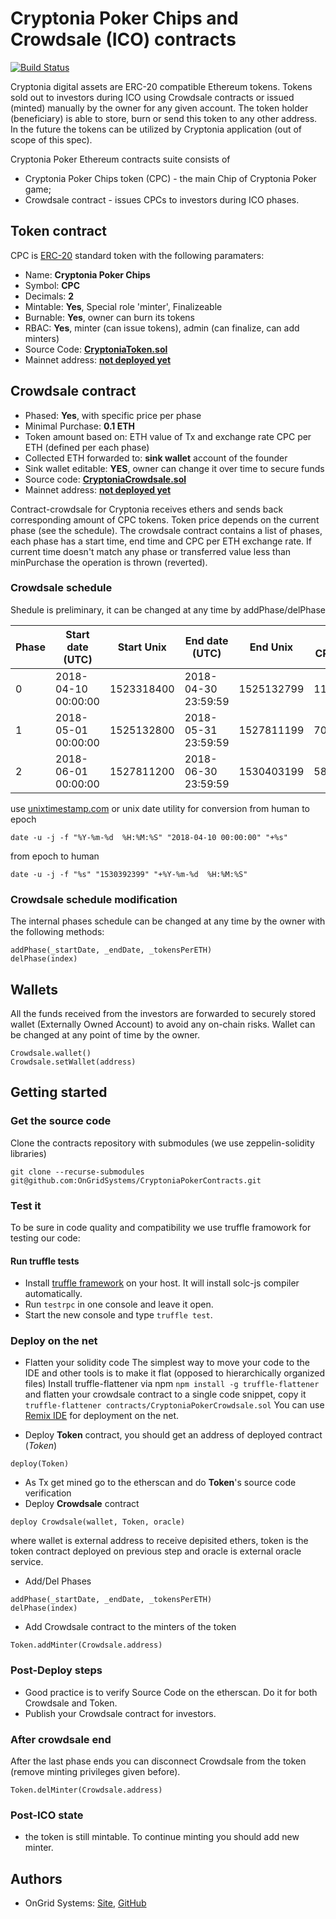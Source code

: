 # Cryptonia Poker Chips and Crowdsale (ICO) contracts
[![Build Status](https://travis-ci.org/OnGridSystems/CryptoniaPokerContracts.svg?branch=master)](https://travis-ci.org/OnGridSystems/CryptoniaPokerContracts)

Cryptonia digital assets are ERC-20 compatible Ethereum tokens. Tokens sold out to investors during ICO using Crowdsale 
contracts or issued (minted) manually by the owner for any given account. The token holder (beneficiary) is able to store, 
burn or send this token to any other address. In the future the tokens can be utilized by Cryptonia application (out of 
scope of this spec).

Cryptonia Poker Ethereum contracts suite consists of
* Cryptonia Poker Chips token (CPC) - the main Chip of Cryptonia Poker game;
* Crowdsale contract - issues CPCs to investors during ICO phases. 

## Token contract

CPC is [ERC-20](https://github.com/ethereum/EIPs/issues/20) standard token with the following paramaters:

- Name: **Cryptonia Poker Chips**
- Symbol: **CPC**
- Decimals: **2**
- Mintable: **Yes**, Special role 'minter', Finalizeable
- Burnable: **Yes**, owner can burn its tokens 
- RBAC: **Yes**, minter (can issue tokens), admin (can finalize, can add minters)
- Source Code: **[CryptoniaToken.sol](contracts/CryptoniaToken.sol)**
- Mainnet address: **[not deployed yet](https://etherscan.io/address/0x0)**

## Crowdsale contract

- Phased: **Yes**, with specific price per phase
- Minimal Purchase: **0.1 ETH**
- Token amount based on: ETH value of Tx and exchange rate CPC per ETH (defined per each phase)
- Collected ETH forwarded to: **sink wallet** account of the founder
- Sink wallet editable: **YES**, owner can change it over time to secure funds
- Source code: **[CryptoniaCrowdsale.sol](contracts/CryptoniaCrowdsale.sol)**
- Mainnet address: **[not deployed yet](https://etherscan.io/address/0x0)**

Contract-crowdsale for Cryptonia receives ethers and sends back corresponding amount of CPC tokens. 
Token price depends on the current phase (see the schedule).
The crowdsale contract contains a list of phases, each phase has a start time, end time and CPC per ETH exchange rate. 
If current time doesn't match any phase or transferred value less than minPurchase the operation is thrown (reverted).

### Crowdsale schedule
Shedule is preliminary, it can be changed at any time by addPhase/delPhase

| Phase | Start date (UTC)    | Start Unix | End date (UTC)      | End Unix   | Rate, CPC/ETH  |  
| ----- | ------------------- | ---------- | ------------------- | ---------- | -------------- |
| 0     | 2018-04-10 00:00:00 | 1523318400 | 2018-04-30 23:59:59 | 1525132799 |    11000.00    |
| 1     | 2018-05-01 00:00:00 | 1525132800 | 2018-05-31 23:59:59 | 1527811199 |     7000.00    |
| 2     | 2018-06-01 00:00:00 | 1527811200 | 2018-06-30 23:59:59 | 1530403199 |     5800.00    |

use [unixtimestamp.com](https://www.unixtimestamp.com/index.php) or unix date utility for conversion
from human to epoch
```
date -u -j -f "%Y-%m-%d  %H:%M:%S" "2018-04-10 00:00:00" "+%s"
```
from epoch to human
```
date -u -j -f "%s" "1530392399" "+%Y-%m-%d  %H:%M:%S"
```

### Crowdsale schedule modification

The internal phases schedule can be changed at any time by the owner with the following methods:
```
addPhase(_startDate, _endDate, _tokensPerETH)
delPhase(index)
```

## Wallets

All the funds received from the investors are forwarded to securely stored wallet (Externally Owned Account) 
to avoid any on-chain risks. Wallet can be changed at any point of time by the owner. 
```
Crowdsale.wallet()
Crowdsale.setWallet(address)
```

## Getting started
### Get the source code
Clone the contracts repository with submodules (we use zeppelin-solidity libraries)
```
git clone --recurse-submodules git@github.com:OnGridSystems/CryptoniaPokerContracts.git
```

### Test it
To be sure in code quality and compatibility we use truffle framowork for testing our code:

#### Run truffle tests
- Install [truffle framework](http://truffleframework.com) on your host. It will install solc-js compiler automatically.
- Run ```testrpc``` in one console and leave it open.
- Start the new console and type ```truffle test```.

### Deploy on the net

- Flatten your solidity code
The simplest way to move your code to the IDE and other tools is to make it flat (opposed to hierarchically organized files)
Install truffle-flattener via npm
```npm install -g truffle-flattener```
and flatten your crowdsale contract to a single code snippet, copy it
```truffle-flattener contracts/CryptoniaPokerCrowdsale.sol```
You can use [Remix IDE](http://remix.ethereum.org) for deployment on the net. 

- Deploy **Token** contract, you should get an address of deployed contract (*Token*)
```
deploy(Token)
```
- As Tx get mined go to the etherscan and do **Token**'s source code verification
- Deploy **Crowdsale** contract
```
deploy Crowdsale(wallet, Token, oracle)
```
where wallet is external address to receive depisited ethers, token is the token contract deployed on previous step
and oracle is external oracle service.

- Add/Del Phases
```
addPhase(_startDate, _endDate, _tokensPerETH)
delPhase(index)
```
- Add Crowdsale contract to the minters of the token
```
Token.addMinter(Crowdsale.address)
```
### Post-Deploy steps
- Good practice is to verify Source Code on the etherscan. Do it for both Crowdsale and Token.
- Publish your Crowdsale contract for investors. 

### After crowdsale end
After the last phase ends you can disconnect Crowdsale from the token (remove minting privileges given before).
```
Token.delMinter(Crowdsale.address)
```

### Post-ICO state
* the token is still mintable. To continue minting you should add new minter.

## Authors
* OnGrid Systems: [Site](https://ongrid.pro), [GitHub](https://github.com/OnGridSystems/)